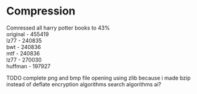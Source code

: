 # Compression
Comressed all harry potter books to 43%\
original - 455419\
lz77 - 240835\
bwt - 240836\
mtf - 240836\
lz77 - 270030\
huffman - 197927

TODO
complete png and bmp file opening using zlib because i made bzip instead of deflate
encryption algorithms
search algorithms
ai?
